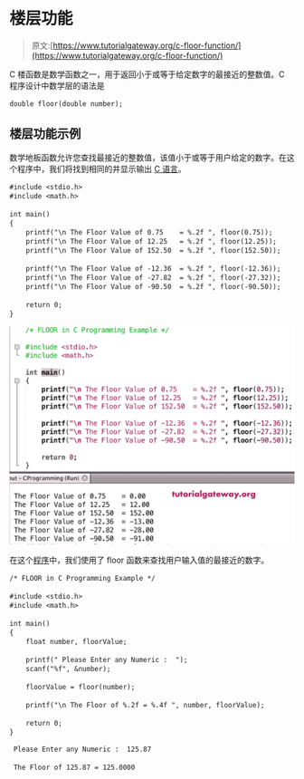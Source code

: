 # 楼层功能

> 原文:[https://www.tutorialgateway.org/c-floor-function/](https://www.tutorialgateway.org/c-floor-function/)

C 楼函数是数学函数之一，用于返回小于或等于给定数字的最接近的整数值。C 程序设计中数学层的语法是

```
double floor(double number);
```

## 楼层功能示例

数学地板函数允许您查找最接近的整数值，该值小于或等于用户给定的数字。在这个程序中，我们将找到相同的并显示输出 [C 语言](https://www.tutorialgateway.org/c-programming/)。

```
#include <stdio.h>
#include <math.h>

int main()
{
    printf("\n The Floor Value of 0.75    = %.2f ", floor(0.75));
    printf("\n The Floor Value of 12.25   = %.2f ", floor(12.25));    
    printf("\n The Floor Value of 152.50  = %.2f ", floor(152.50));

    printf("\n The Floor Value of -12.36  = %.2f ", floor(-12.36)); 
    printf("\n The Floor Value of -27.82  = %.2f ", floor(-27.32));  
    printf("\n The Floor Value of -90.50  = %.2f ", floor(-90.50));

    return 0;
}
```

![C floor Function 1](img/4bd06366aed8044c21c2ebc5baae8183.png)

在这个[程序](https://www.tutorialgateway.org/c-programming-examples/)中，我们使用了 floor 函数来查找用户输入值的最接近的数字。

```
/* FLOOR in C Programming Example */

#include <stdio.h>
#include <math.h>

int main()
{
    float number, floorValue;

    printf(" Please Enter any Numeric :  ");
    scanf("%f", &number);

    floorValue = floor(number);

    printf("\n The Floor of %.2f = %.4f ", number, floorValue);

    return 0;
}
```

```
 Please Enter any Numeric :  125.87

 The Floor of 125.87 = 125.0000
```